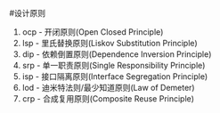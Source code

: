 #设计原则
1. ocp - 开闭原则(Open Closed Principle)
2. lsp - 里氏替换原则(Liskov Substitution Principle)
3. dip - 依赖倒置原则(Dependence Inversion Principle)
4. srp - 单一职责原则(Single Responsibility Principle)
5. isp - 接口隔离原则(Interface Segregation Principle)
6. lod - 迪米特法则/最少知道原则(Law of Demeter)
7. crp - 合成复用原则(Composite Reuse Principle)
